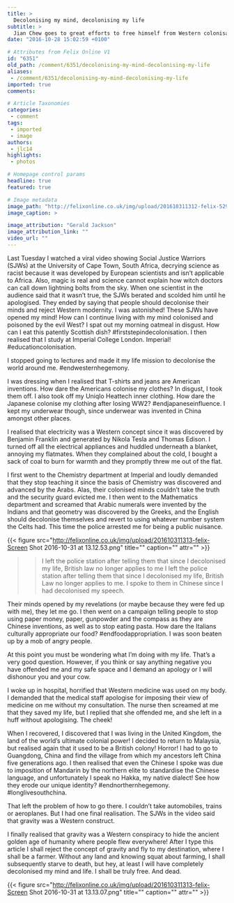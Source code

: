 ```yaml
---
title: >
  Decolonising my mind, decolonising my life
subtitle: >
  Jian Chew goes to great efforts to free himself from Western colonisation
date: "2016-10-28 15:02:59 +0100"

# Attributes from Felix Online V1
id: "6351"
old_path: /comment/6351/decolonising-my-mind-decolonising-my-life
aliases:
 - /comment/6351/decolonising-my-mind-decolonising-my-life
imported: true
comments:

# Article Taxonomies
categories:
 - comment
tags:
 - imported
 - image
authors:
 - jlc14
highlights:
 - photos

# Homepage control params
headline: true
featured: true

# Image metadata
image_path: "http://felixonline.co.uk/img/upload/201610311312-felix-5299247162_2a58c783e2_o.jpg"
image_caption: >

image_attribution: "Gerald Jackson"
image_attribution_link: ""
video_url: ""
---
```


Last Tuesday I watched a viral video showing Social Justice Warriors (SJWs) at the University of Cape Town, South Africa, decrying science as racist because it was developed by European scientists and isn’t applicable to Africa. Also, magic is real and science cannot explain how witch doctors can call down lightning bolts from the sky. When one scientist in the audience said that it wasn’t true, the SJWs berated and scolded him until he apologised. They ended by saying that people should decolonise their minds and reject Western modernity.
I was astonished! These SJWs have opened my mind! How can I continue living with my mind colonised and poisoned by the evil West? I spat out my morning oatmeal in disgust. How can I eat this patently Scottish dish? #firststepindecolonisation. I then realised that I study at Imperial College London. Imperial! #educationcolonisation.

I stopped going to lectures and made it my life mission to decolonise the world around me. #endwesternhegemony.

I was dressing when I realised that T-shirts and jeans are American inventions. How dare the Americans colonise my clothes? In disgust, I took them off. I also took off my Uniqlo Heattech inner clothing. How dare the Japanese colonise my clothing after losing WW2? #endjapaneseinfluence. I kept my underwear though, since underwear was invented in China amongst other places.

I realised that electricity was a Western concept since it was discovered by Benjamin Franklin and generated by Nikola Tesla and Thomas Edison. I turned off all the electrical appliances and huddled underneath a blanket, annoying my flatmates. When they complained about the cold, I bought a sack of coal to burn for warmth and they promptly threw me out of the flat.

I first went to the Chemistry department at Imperial and loudly demanded that they stop teaching it since the basis of Chemistry was discovered and advanced by the Arabs. Alas, their colonised minds couldn’t take the truth and the security guard evicted me. I then went to the Mathematics department and screamed that Arabic numerals were invented by the Indians and that geometry was discovered by the Greeks, and the English should decolonise themselves and revert to using whatever number system the Celts had. This time the police arrested me for being a public nuisance.

{{< figure src="http://felixonline.co.uk/img/upload/201610311313-felix-Screen Shot 2016-10-31 at 13.12.53.png" title="" caption="" attr="" >}}

> > I left the police station after telling them that since I decolonised my life, British law no longer applies to me
I left the police station after telling them that since I decolonised my life, British Law no longer applies to me. I spoke to them in Chinese since I had decolonised my speech.

Their minds opened by my revelations (or maybe because they were fed up with me), they let me go. I then went on a campaign telling people to stop using paper money, paper, gunpowder and the compass as they are Chinese inventions, as well as to stop eating pasta. How dare the Italians culturally appropriate our food? #endfoodappropriation. I was soon beaten up by a mob of angry people.

At this point you must be wondering what I’m doing with my life. That’s a very good question. However, if you think or say anything negative you have offended me and my safe space and I demand an apology or I will dishonour you and your cow.

I woke up in hospital, horrified that Western medicine was used on my body. I demanded that the medical staff apologise for imposing their view of medicine on me without my consultation. The nurse then screamed at me that they saved my life, but I replied that she offended me, and she left in a huff without apologising. The cheek!

When I recovered, I discovered that I was living in the United Kingdom, the land of the world’s ultimate colonial power! I decided to return to Malaysia, but realised again that it used to be a British colony! Horror! I had to go to Guangdong, China and find the village from which my ancestors left China five generations ago. I then realised that even the Chinese I spoke was due to imposition of Mandarin by the northern elite to standardise the Chinese language, and unfortunately I speak no Hakka, my native dialect! See how they erode our unique identity? #endnorthernhegemony. #longlivesouthchina.

That left the problem of how to go there. I couldn’t take automobiles, trains or aeroplanes. But I had one final realisation. The SJWs in the video said that gravity was a Western construct.

I finally realised that gravity was a Western conspiracy to hide the ancient golden age of humanity where people flew everywhere! After I type this article I shall reject the concept of gravity and fly to my destination, where I shall be a farmer. Without any land and knowing squat about farming, I shall subsequently starve to death, but hey, at least I will have completely decolonised my mind and life. I shall be truly free. And dead.

{{< figure src="http://felixonline.co.uk/img/upload/201610311313-felix-Screen Shot 2016-10-31 at 13.13.07.png" title="" caption="" attr="" >}}

